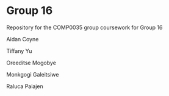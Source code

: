# Group 16
Repository for the COMP0035 group coursework for Group 16

Aidan Coyne

Tiffany Yu

Oreeditse Mogobye

Monkgogi Galeitsiwe

Raluca Paiajen
